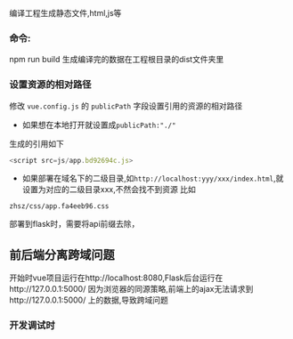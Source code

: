 

编译工程生成静态文件,html,js等

### 命令:
npm run build
生成编译完的数据在工程根目录的dist文件夹里

### 设置资源的相对路径

修改 `vue.config.js` 的 `publicPath` 字段设置引用的资源的相对路径
- 如果想在本地打开就设置成`publicPath:"./"`

生成的引用如下
```js
<script src=js/app.bd92694c.js>
```

- 如果部署在域名下的二级目录,如`http://localhost:yyy/xxx/index.html`,就设置为对应的二级目录xxx,不然会找不到资源
比如

`zhsz/css/app.fa4eeb96.css`


部署到flask时，需要将api前缀去除，


## 前后端分离跨域问题

开始时vue项目运行在http://localhost:8080,Flask后台运行在http://127.0.0.1:5000/ 
因为浏览器的同源策略,前端上的ajax无法请求到http://127.0.0.1:5000/ 上的数据,导致跨域问题


### 开发调试时



### 